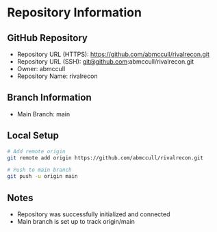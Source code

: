 # Repository Information

## GitHub Repository
- Repository URL (HTTPS): https://github.com/abmccull/rivalrecon.git
- Repository URL (SSH): git@github.com:abmccull/rivalrecon.git
- Owner: abmccull
- Repository Name: rivalrecon

## Branch Information
- Main Branch: main

## Local Setup
```bash
# Add remote origin
git remote add origin https://github.com/abmccull/rivalrecon.git

# Push to main branch
git push -u origin main
```

## Notes
- Repository was successfully initialized and connected
- Main branch is set up to track origin/main 